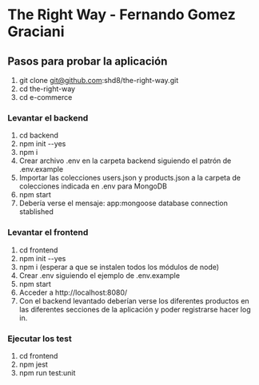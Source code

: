 # The Right Way - Fernando Gomez Graciani

## Pasos para probar la aplicación

1. git clone git@github.com:shd8/the-right-way.git
2. cd the-right-way
3. cd e-commerce

### Levantar el backend
1. cd backend
2. npm init --yes
3. npm i
4. Crear archivo .env en la carpeta backend siguiendo el patrón de .env.example
5. Importar las colecciones users.json y products.json a la carpeta de colecciones indicada en .env para MongoDB
6. npm start
7. Debería verse el mensaje: app:mongoose database connection stablished

### Levantar el frontend
1. cd frontend
2. npm init --yes
3. npm i (esperar a que se instalen todos los módulos de node)
4. Crear .env siguiendo el ejemplo de .env.example
5. npm start
6. Acceder a http://localhost:8080/
7. Con el backend levantado deberían verse los diferentes productos en las diferentes secciones de la aplicación y poder registrarse hacer log in.

### Ejecutar los test
1. cd frontend
2. npm jest
3. npm run test:unit